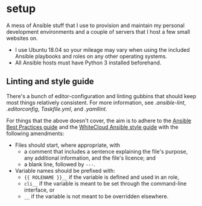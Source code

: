 setup
=====

A mess of Ansible stuff that I use to provision and maintain my personal
development environments and a couple of servers that I host a few small
websites on.

  - I use Ubuntu 18.04 so your mileage may vary when using the included
    Ansible playbooks and roles on any other operating systems.
  - All Ansible hosts must have Python 3 installed beforehand.

## Linting and style guide

There's a bunch of editor-configuration and linting gubbins that should
keep most things relatively consistent. For more information, see
_.ansible-lint_, _.editorconfig_, _Taskfile.yml_, and _.yamllint_.

For things that the above doesn't cover, the aim is to adhere to the
[Ansible Best Practices guide][2] and the [WhiteCloud Ansible
style guide][3] with the following amendments:

  - Files should start, where appropriate, with
    - a comment that includes a sentence explaining the file's purpose,
      any additional information, and the file's licence; and
    - a blank line, followed by `---`.
  - Variable names should be prefixed with:
    - `{{ ROLENAME }}__` if the variable is defined and used in an role,
    - `cli__` if the variable is meant to be set through the
      command-line interface, or
    - `__` if the variable is not meant to be overridden elsewhere.

[2]: <https://docs.ansible.com/ansible/latest/user_guide/playbooks_best_practices.html>
[3]: <https://github.com/whitecloud/ansible-styleguide>
